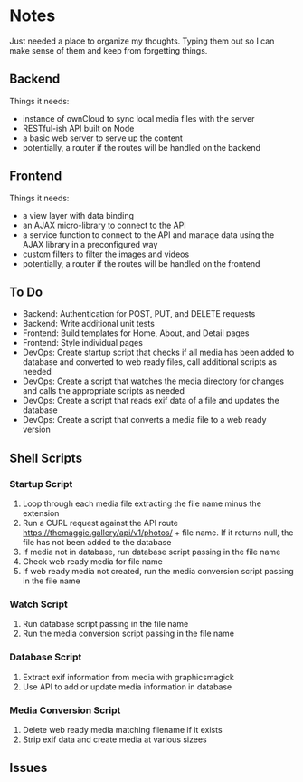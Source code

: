 Notes
=====

Just needed a place to organize my thoughts. Typing them out so I can make sense of them and keep from forgetting things.

Backend
-------

Things it needs:

* instance of ownCloud to sync local media files with the server
* RESTful-ish API built on Node
* a basic web server to serve up the content
* potentially, a router if the routes will be handled on the backend

Frontend
--------

Things it needs:

* a view layer with data binding
* an AJAX micro-library to connect to the API
* a service function to connect to the API and manage data using the AJAX library in a preconfigured way
* custom filters to filter the images and videos
* potentially, a router if the routes will be handled on the frontend

To Do
-----

* Backend: Authentication for POST, PUT, and DELETE requests
* Backend: Write additional unit tests
* Frontend: Build templates for Home, About, and Detail pages
* Frontend: Style individual pages
* DevOps: Create startup script that checks if all media has been added to database and converted to web ready files,
 call additional scripts as needed
* DevOps: Create a script that watches the media directory for changes and calls the appropriate scripts as needed
* DevOps: Create a script that reads exif data of a file and updates the database
* DevOps: Create a script that converts a media file to a web ready version

Shell Scripts
-------------

### Startup Script

1. Loop through each media file extracting the file name minus the extension
2. Run a CURL request against the API route https://themaggie.gallery/api/v1/photos/ + file name. If it returns null,
 the file has not been added to the database
3. If media not in database, run database script passing in the file name
4. Check web ready media for file name
5. If web ready media not created, run the media conversion script passing in the file name

### Watch Script

1. Run database script passing in the file name
2. Run the media conversion script passing in the file name

### Database Script

1. Extract exif information from media with graphicsmagick
2. Use API to add or update media information in database

### Media Conversion Script

1. Delete web ready media matching filename if it exists
2. Strip exif data and create media at various sizees

Issues
------

